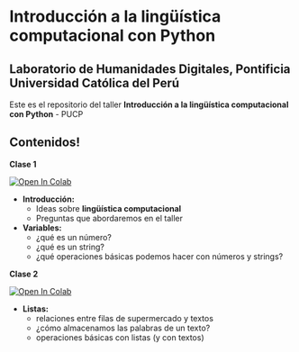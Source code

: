 # Introducción a la lingüística computacional con Python

## Laboratorio de Humanidades Digitales, Pontificia Universidad Católica del Perú

Este es el repositorio del taller **Introducción a la lingüística computacional con Python** - PUCP

## Contenidos!

**Clase 1** 

[![Open In Colab](https://colab.research.google.com/assets/colab-badge.svg)](http://colab.research.google.com/github/lab-humanidades-digitales-pucp/taller-python-linguistas/blob/main/clases/clase1-problemas-variables.ipynb) 

- **Introducción:**
    - Ideas sobre **lingüística computacional**
    - Preguntas que abordaremos en el taller
- **Variables:** 
    - ¿qué es un número?
    - ¿qué es un string?
    - ¿qué operaciones básicas podemos hacer con números y strings?

**Clase 2**

[![Open In Colab](https://colab.research.google.com/assets/colab-badge.svg)](http://colab.research.google.com/github/lab-humanidades-digitales-pucp/taller-python-linguistas/blob/main/clases/clase2-listas.ipynb) 

- **Listas:** 
    - relaciones entre filas de supermercado y textos
    - ¿cómo almacenamos las palabras de un texto?
    - operaciones básicas con listas (y con textos)
 